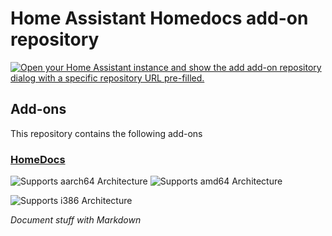 # Home Assistant Homedocs add-on repository

[![Open your Home Assistant instance and show the add add-on repository dialog with a specific repository URL pre-filled.](https://my.home-assistant.io/badges/supervisor_add_addon_repository.svg)](https://my.home-assistant.io/redirect/supervisor_add_addon_repository/?repository_url=https%3A%2F%2Fgithub.com%2Fwendevlin%2Fhomeassistant-addons)

## Add-ons

This repository contains the following add-ons

### [HomeDocs](./homedocs)

![Supports aarch64 Architecture][aarch64-shield]
![Supports amd64 Architecture][amd64-shield]
<!-- ![Supports armhf Architecture][armhf-shield] -->
<!-- ![Supports armv7 Architecture][armv7-shield] -->
![Supports i386 Architecture][i386-shield]

_Document stuff with Markdown_

<!--

Notes to developers after forking or using the github template feature:
- While developing comment out the 'image' key from 'example/config.yaml' to make the supervisor build the addon
  - Remember to put this back when pushing up your changes.
- When you merge to the 'main' branch of your repository a new build will be triggered.
  - Make sure you adjust the 'version' key in 'example/config.yaml' when you do that.
  - Make sure you update 'example/CHANGELOG.md' when you do that.
  - The first time this runs you might need to adjust the image configuration on github container registry to make it public
  - You may also need to adjust the github Actions configuration (Settings > Actions > General > Workflow > Read & Write)
- Adjust the 'image' key in 'example/config.yaml' so it points to your username instead of 'home-assistant'.
  - This is where the build images will be published to.
- Rename the example directory.
  - The 'slug' key in 'example/config.yaml' should match the directory name.
- Adjust all keys/url's that points to 'home-assistant' to now point to your user/fork.
- Share your repository on the forums https://community.home-assistant.io/c/projects/9
- Do awesome stuff!
 -->

[aarch64-shield]: https://img.shields.io/badge/aarch64-yes-green.svg
[amd64-shield]: https://img.shields.io/badge/amd64-yes-green.svg
<!-- [armhf-shield]: https://img.shields.io/badge/armhf-yes-green.svg -->
<!-- [armv7-shield]: https://img.shields.io/badge/armv7-yes-green.svg -->
[i386-shield]: https://img.shields.io/badge/i386-yes-green.svg
